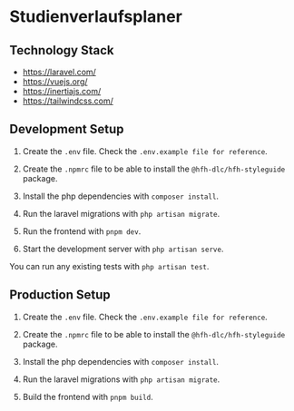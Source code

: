 # Studienverlaufsplaner

## Technology Stack

-   https://laravel.com/
-   https://vuejs.org/
-   https://inertiajs.com/
-   https://tailwindcss.com/

## Development Setup

1. Create the `.env` file. Check the `.env.example file for reference`.

2. Create the `.npmrc` file to be able to install the `@hfh-dlc/hfh-styleguide` package.

3. Install the php dependencies with `composer install`.

4. Run the laravel migrations with `php artisan migrate`.

5. Run the frontend with `pnpm dev`.

6. Start the development server with `php artisan serve`.

You can run any existing tests with `php artisan test`.

## Production Setup

1. Create the `.env` file. Check the `.env.example file for reference`.

2. Create the `.npmrc` file to be able to install the `@hfh-dlc/hfh-styleguide` package.

3. Install the php dependencies with `composer install`.

4. Run the laravel migrations with `php artisan migrate`.

5. Build the frontend with `pnpm build`.
